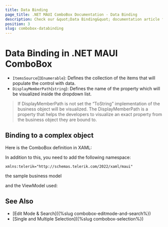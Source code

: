 ```yaml
---
title: Data Binding
page_title: .NET MAUI ComboBox Documentation - Data Binding
description: Check our &quot;Data Binding&quot; documentation article for Telerik ComboBox for .NET MAUI control.
position: 3
slug: combobox-databinding
---
```


# Data Binding in .NET MAUI ComboBox

- `ItemsSource`(`IEnumerable`): Defines the collection of the items that will populate the control with data.
- `DisplayMemberPath`(`string`): Defines the name of the property which will be visualized inside the dropdown list.

> If DisplayMemberPath is not set the “ToString” implementation of the business object will be visualized. The DisplayMemberPath is a property that helps the developers to visualize an exact property from the business object they are bound to.

## Binding to a complex object

Here is the ComboBox definition in XAML:

<snippet id='combobox-getting-started-complex-object-xaml '/>

In addition to this, you need to add the following namespace:

 ```XAML
xmlns:telerik="http://schemas.telerik.com/2022/xaml/maui"
 ```

the sample business model

<snippet id='combobox-city-businessmodel'/>

and the ViewModel used:

<snippet id='combobox-cities-viewmodel'/>

## See Also

- [Edit Mode & Search]({%slug combobox-editmode-and-search%}) 
- [Single and Multiple Selection]({%slug combobox-selection%})
